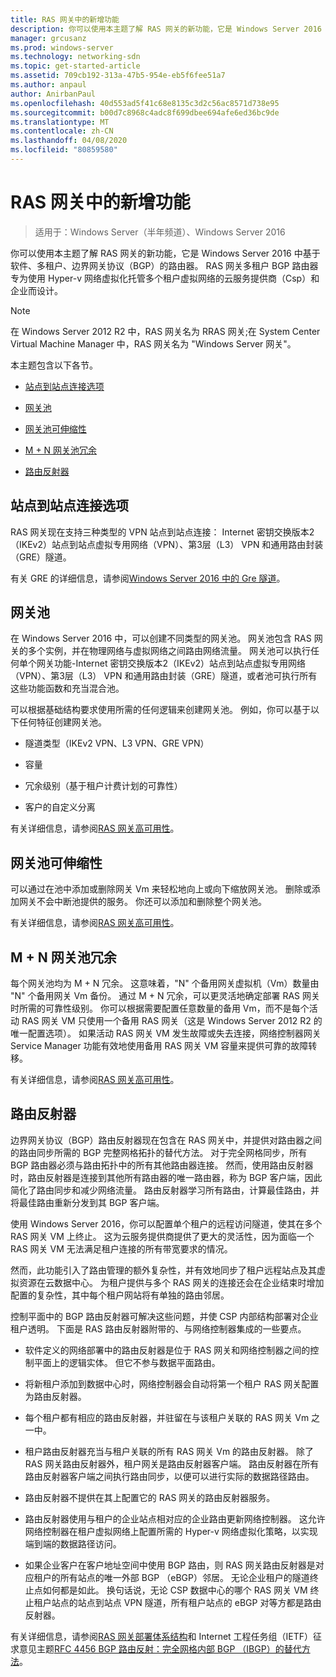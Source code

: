 ```yaml
---
title: RAS 网关中的新增功能
description: 你可以使用本主题了解 RAS 网关的新功能，它是 Windows Server 2016 中基于软件、多租户、边界网关协议（BGP）的路由器。
manager: grcusanz
ms.prod: windows-server
ms.technology: networking-sdn
ms.topic: get-started-article
ms.assetid: 709cb192-313a-47b5-954e-eb5f6fee51a7
ms.author: anpaul
author: AnirbanPaul
ms.openlocfilehash: 40d553ad5f41c68e8135c3d2c56ac8571d738e95
ms.sourcegitcommit: b00d7c8968c4adc8f699dbee694afe6ed36bc9de
ms.translationtype: MT
ms.contentlocale: zh-CN
ms.lasthandoff: 04/08/2020
ms.locfileid: "80859580"
---
```

# <a name="whats-new-in-ras-gateway"></a>RAS 网关中的新增功能

>适用于：Windows Server（半年频道）、Windows Server 2016

你可以使用本主题了解 RAS 网关的新功能，它是 Windows Server 2016 中基于软件、多租户、边界网关协议（BGP）的路由器。 RAS 网关多租户 BGP 路由器专为使用 Hyper-v 网络虚拟化托管多个租户虚拟网络的云服务提供商（Csp）和企业而设计。  
  
> [!NOTE]  
> 在 Windows Server 2012 R2 中，RAS 网关名为 RRAS 网关;在 System Center Virtual Machine Manager 中，RAS 网关名为 "Windows Server 网关"。  
  
本主题包含以下各节。  
  
-   [站点到站点连接选项](#bkmk_s2s)  
  
-   [网关池](#bkmk_pools)  
  
-   [网关池可伸缩性](#bkmk_gps)  
  
-   [M + N 网关池冗余](#bkmk_m)  
  
-   [路由反射器](#bkmk_rr)  
  
## <a name="site-to-site-connectivity-options"></a><a name="bkmk_s2s"></a>站点到站点连接选项  
RAS 网关现在支持三种类型的 VPN 站点到站点连接： Internet 密钥交换版本2（IKEv2）站点到站点虚拟专用网络（VPN）、第3层（L3） VPN 和通用路由封装（GRE）隧道。  
  
有关 GRE 的详细信息，请参阅[Windows Server 2016 中的 Gre 隧道](../../../../remote/remote-access/ras-gateway/gre-tunneling-windows-server.md)。  
  
## <a name="gateway-pools"></a><a name="bkmk_pools"></a>网关池  
在 Windows Server 2016 中，可以创建不同类型的网关池。 网关池包含 RAS 网关的多个实例，并在物理网络与虚拟网络之间路由网络流量。 网关池可以执行任何单个网关功能-Internet 密钥交换版本2（IKEv2）站点到站点虚拟专用网络（VPN）、第3层（L3） VPN 和通用路由封装（GRE）隧道，或者池可执行所有这些功能函数和充当混合池。  
  
可以根据基础结构要求使用所需的任何逻辑来创建网关池。 例如，你可以基于以下任何特征创建网关池。  
  
-   隧道类型（IKEv2 VPN、L3 VPN、GRE VPN）  
  
-   容量  
  
-   冗余级别（基于租户计费计划的可靠性）  
  
-   客户的自定义分离  
  
有关详细信息，请参阅[RAS 网关高可用性](RAS-Gateway-High-Availability.md)。  
  
## <a name="gateway-pool-scalability"></a><a name="bkmk_gps"></a>网关池可伸缩性  
可以通过在池中添加或删除网关 Vm 来轻松地向上或向下缩放网关池。 删除或添加网关不会中断池提供的服务。 你还可以添加和删除整个网关池。  
  
有关详细信息，请参阅[RAS 网关高可用性](RAS-Gateway-High-Availability.md)。  
  
## <a name="mn-gateway-pool-redundancy"></a><a name="bkmk_m"></a>M + N 网关池冗余  
每个网关池均为 M + N 冗余。 这意味着，"N" 个备用网关虚拟机（Vm）数量由 "N" 个备用网关 Vm 备份。 通过 M + N 冗余，可以更灵活地确定部署 RAS 网关时所需的可靠性级别。 你可以根据需要配置任意数量的备用 Vm，而不是每个活动 RAS 网关 VM 只使用一个备用 RAS 网关（这是 Windows Server 2012 R2 的唯一配置选项）。 如果活动 RAS 网关 VM 发生故障或失去连接，网络控制器网关 Service Manager 功能有效地使用备用 RAS 网关 VM 容量来提供可靠的故障转移。  
  
有关详细信息，请参阅[RAS 网关高可用性](RAS-Gateway-High-Availability.md)。  
  
## <a name="route-reflector"></a><a name="bkmk_rr"></a>路由反射器  
边界网关协议（BGP）路由反射器现在包含在 RAS 网关中，并提供对路由器之间的路由同步所需的 BGP 完整网格拓扑的替代方法。 对于完全网格同步，所有 BGP 路由器必须与路由拓扑中的所有其他路由器连接。 然而，使用路由反射器时，路由反射器是连接到其他所有路由器的唯一路由器，称为 BGP 客户端，因此简化了路由同步和减少网络流量。 路由反射器学习所有路由，计算最佳路由，并将最佳路由重新分发到其 BGP 客户端。  
  
使用 Windows Server 2016，你可以配置单个租户的远程访问隧道，使其在多个 RAS 网关 VM 上终止。 这为云服务提供商提供了更大的灵活性，因为面临一个 RAS 网关 VM 无法满足租户连接的所有带宽要求的情况。  
  
然而，此功能引入了路由管理的额外复杂性，并有效地同步了租户远程站点及其虚拟资源在云数据中心。 为租户提供与多个 RAS 网关的连接还会在企业结束时增加配置的复杂性，其中每个租户网站将有单独的路由邻居。  
  
控制平面中的 BGP 路由反射器可解决这些问题，并使 CSP 内部结构部署对企业租户透明。 下面是 RAS 路由反射器附带的、与网络控制器集成的一些要点。  
  
-   软件定义的网络部署中的路由反射器是位于 RAS 网关和网络控制器之间的控制平面上的逻辑实体。 但它不参与数据平面路由。  
  
-   将新租户添加到数据中心时，网络控制器会自动将第一个租户 RAS 网关配置为路由反射器。  
  
-   每个租户都有相应的路由反射器，并驻留在与该租户关联的 RAS 网关 Vm 之一中。  
  
-   租户路由反射器充当与租户关联的所有 RAS 网关 Vm 的路由反射器。 除了 RAS 网关路由反射器外，租户网关是路由反射器客户端。 路由反射器在所有路由反射器客户端之间执行路由同步，以便可以进行实际的数据路径路由。  
  
-   路由反射器不提供在其上配置它的 RAS 网关的路由反射器服务。  
  
-   路由反射器使用与租户的企业站点相对应的企业路由更新网络控制器。 这允许网络控制器在租户虚拟网络上配置所需的 Hyper-v 网络虚拟化策略，以实现端到端的数据路径访问。  
  
-   如果企业客户在客户地址空间中使用 BGP 路由，则 RAS 网关路由反射器是对应租户的所有站点的唯一外部 BGP （eBGP）邻居。 无论企业租户的隧道终止点如何都是如此。 换句话说，无论 CSP 数据中心的哪个 RAS 网关 VM 终止租户站点的站点到站点 VPN 隧道，所有租户站点的 eBGP 对等方都是路由反射器。  
  
有关详细信息，请参阅[RAS 网关部署体系结构](RAS-Gateway-Deployment-Architecture.md)和 Internet 工程任务组（IETF）征求意见主题[RFC 4456 BGP 路由反射：完全网格内部 BGP （IBGP）的替代方法](https://tools.ietf.org/html/rfc4456)。  
  

